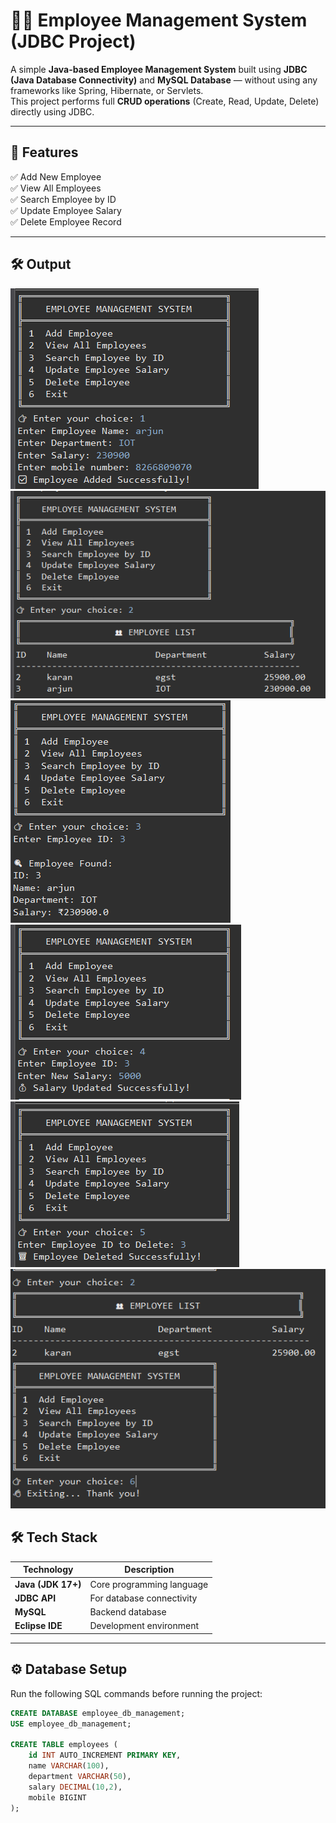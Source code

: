 # 👨‍💼 Employee Management System (JDBC Project)

A simple **Java-based Employee Management System** built using **JDBC (Java Database Connectivity)** and **MySQL Database** — without using any frameworks like Spring, Hibernate, or Servlets.  
This project performs full **CRUD operations** (Create, Read, Update, Delete) directly using JDBC.

---

## 🚀 Features

✅ Add New Employee  
✅ View All Employees  
✅ Search Employee by ID  
✅ Update Employee Salary  
✅ Delete Employee Record  

---
## 🛠️ Output

![Alt Text](./EMS_Output_Images/1.png)
![Alt Text](./EMS_Output_Images/2.png)
![Alt Text](./EMS_Output_Images/3.png)
![Alt Text](./EMS_Output_Images/4.png)
![Alt Text](./EMS_Output_Images/5.png)
![Alt Text](./EMS_Output_Images/6.png)

## 🛠️ Tech Stack

| Technology | Description |
|-------------|-------------|
| **Java (JDK 17+)** | Core programming language |
| **JDBC API** | For database connectivity |
| **MySQL** | Backend database |
| **Eclipse IDE** | Development environment |

---

## ⚙️ Database Setup

Run the following SQL commands before running the project:

```sql
CREATE DATABASE employee_db_management;
USE employee_db_management;

CREATE TABLE employees (
    id INT AUTO_INCREMENT PRIMARY KEY,
    name VARCHAR(100),
    department VARCHAR(50),
    salary DECIMAL(10,2),
    mobile BIGINT
);

